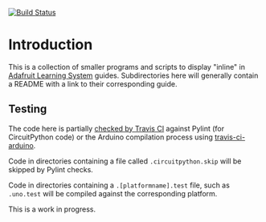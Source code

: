 [![Build Status](https://travis-ci.com/adafruit/Adafruit_Learning_System_Guides.svg?branch=master)](https://travis-ci.com/adafruit/Adafruit_Learning_System_Guides)
# Introduction

This is a collection of smaller programs and scripts to display "inline" in
[Adafruit Learning System][learn] guides.  Subdirectories here will generally
contain a README with a link to their corresponding guide.

## Testing

The code here is partially [checked by Travis CI][travis] against Pylint (for
CircuitPython code) or the Arduino compilation process using
[travis-ci-arduino][travis-ci-arduino].

Code in directories containing a file called `.circuitpython.skip` will be
skipped by Pylint checks.

Code in directories containing a `.[platformname].test` file, such as
`.uno.test` will be compiled against the corresponding platform.

This is a work in progress.

[learn]: https://learn.adafruit.com/
[travis]: https://travis-ci.com/adafruit/Adafruit_Learning_System_Guides/
[travis-ci-arduino]: https://github.com/adafruit/travis-ci-arduino/
